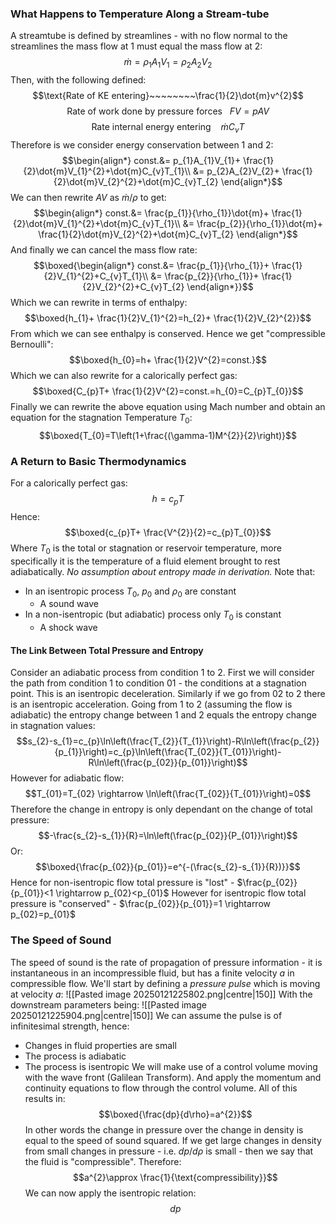 ### What Happens to Temperature Along a Stream-tube
A streamtube is defined by streamlines - with no flow normal to the streamlines the mass flow at 1 must equal the mass flow at 2:
$$\dot{m}=\rho_{1}A_{1}V_{1}=\rho_{2}A_{2}V_{2}$$
Then, with the following defined:
$$\text{Rate of KE entering}~~~~~~~~\frac{1}{2}\dot{m}v^{2}$$
$$\text{Rate of work done by pressure forces}~~~FV=pAV$$
$$\text{Rate internal energy entering}~~~~\dot{m}C_{v}T$$
Therefore is we consider energy conservation between 1 and 2:
$$\begin{align*}
const.&= p_{1}A_{1}V_{1}+ \frac{1}{2}\dot{m}V_{1}^{2}+\dot{m}C_{v}T_{1}\\
&= p_{2}A_{2}V_{2}+ \frac{1}{2}\dot{m}V_{2}^{2}+\dot{m}C_{v}T_{2}
\end{align*}$$
We can then rewrite $AV$ as $\dot{m}/\rho$ to get:
$$\begin{align*}
const.&= \frac{p_{1}}{\rho_{1}}\dot{m}+ \frac{1}{2}\dot{m}V_{1}^{2}+\dot{m}C_{v}T_{1}\\
&= \frac{p_{2}}{\rho_{1}}\dot{m}+ \frac{1}{2}\dot{m}V_{2}^{2}+\dot{m}C_{v}T_{2}
\end{align*}$$
And finally we can cancel the mass flow rate:
$$\boxed{\begin{align*}
const.&= \frac{p_{1}}{\rho_{1}}+ \frac{1}{2}V_{1}^{2}+C_{v}T_{1}\\
&= \frac{p_{2}}{\rho_{1}}+ \frac{1}{2}V_{2}^{2}+C_{v}T_{2}
\end{align*}}$$
Which we can rewrite in terms of enthalpy:
$$\boxed{h_{1}+ \frac{1}{2}V_{1}^{2}=h_{2}+ \frac{1}{2}V_{2}^{2}}$$
From which we can see enthalpy is conserved.
Hence we get "compressible Bernoulli":
$$\boxed{h_{0}=h+ \frac{1}{2}V^{2}=const.}$$
Which we can also rewrite for a calorically perfect gas:
$$\boxed{C_{p}T+ \frac{1}{2}V^{2}=const.=h_{0}=C_{p}T_{0}}$$
Finally we can rewrite the above equation using Mach number and obtain an equation for the stagnation Temperature $T_{0}$:
$$\boxed{T_{0}=T\left(1+\frac{(\gamma-1)M^{2}}{2}\right)}$$
### A Return to Basic Thermodynamics
For a calorically perfect gas:
$$h=c_{p}T$$
Hence:
$$\boxed{c_{p}T+ \frac{V^{2}}{2}=c_{p}T_{0}}$$
Where $T_{0}$ is the total or stagnation or reservoir temperature, more specifically it is the temperature of a fluid element brought to rest adiabatically.
*No assumption about entropy made in derivation.*
Note that:
- In an isentropic process $T_0$, $p_0$ and $\rho_{0}$ are constant
	- A sound wave
- In a  non-isentropic (but adiabatic) process only $T_0$ is constant
	- A shock wave
#### The Link Between Total Pressure and Entropy
Consider an adiabatic process from condition 1 to 2.
First we will consider the path from condition 1 to condition 01 - the conditions at a stagnation point. This is an isentropic deceleration.
Similarly if we go from 02 to 2 there is an isentropic acceleration.
Going from 1 to 2 (assuming the flow is adiabatic) the entropy change between 1 and 2 equals the entropy change in stagnation values:
$$s_{2}-s_{1}=c_{p}\ln\left(\frac{T_{2}}{T_{1}}\right)-R\ln\left(\frac{p_{2}}{p_{1}}\right)=c_{p}\ln\left(\frac{T_{02}}{T_{01}}\right)-R\ln\left(\frac{p_{02}}{p_{01}}\right)$$
However for adiabatic flow:
$$T_{01}=T_{02} \rightarrow \ln\left(\frac{T_{02}}{T_{01}}\right)=0$$
Therefore the change in entropy is only dependant on the change of total pressure:
$$-\frac{s_{2}-s_{1}}{R}=\ln\left(\frac{p_{02}}{P_{01}}\right)$$
Or:
$$\boxed{\frac{p_{02}}{p_{01}}=e^{-(\frac{s_{2}-s_{1}}{R})}}$$
Hence for non-isentropic flow total pressure is "lost" - $\frac{p_{02}}{p_{01}}<1 \rightarrow p_{02}<p_{01}$
However for isentropic flow total pressure is "conserved" - $\frac{p_{02}}{p_{01}}=1 \rightarrow p_{02}=p_{01}$
### The Speed of Sound
The speed of sound is the rate of propagation of pressure information - it is instantaneous in an incompressible fluid, but has a finite velocity $a$ in compressible flow.
We'll start by defining a *pressure pulse* which is moving at velocity $a$:
![[Pasted image 20250121225802.png|centre|150]]
With the downstream parameters being:
![[Pasted image 20250121225904.png|centre|150]]
We can assume the pulse is of infinitesimal strength, hence:
- Changes in fluid properties are small
- The process is adiabatic
- The process is isentropic
We will make use of a control volume moving with the wave front (Galilean Transform).
And apply the momentum and continuity equations to flow through the control volume.
All of this results in:
$$\boxed{\frac{dp}{d\rho}=a^{2}}$$
In other words the change in pressure over the change in density is equal to the speed of sound squared.
If we get large changes in density from small changes in pressure - i.e. $dp/d\rho$ is small - then we say that the fluid is "compressible".
Therefore:
$$a^{2}\approx \frac{1}{\text{compressibility}}$$
We can now apply the isentropic relation:
$$dp$$
